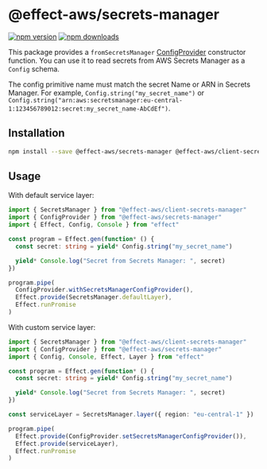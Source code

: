 # @effect-aws/secrets-manager

[![npm version](https://img.shields.io/npm/v/%40effect-aws%2Fsecrets-manager?color=brightgreen&label=npm%20package)](https://www.npmjs.com/package/@effect-aws/secrets-manager)
[![npm downloads](https://img.shields.io/npm/dm/%40effect-aws%2Fsecrets-manager)](https://www.npmjs.com/package/@effect-aws/secrets-manager)

This package provides a `fromSecretsManager` [ConfigProvider](https://effect.website/docs/guides/configuration) constructor function.
You can use it to read secrets from AWS Secrets Manager as a `Config` schema.

The config primitive name must match the secret Name or ARN in Secrets Manager.
For example, `Config.string("my_secret_name")` or `Config.string("arn:aws:secretsmanager:eu-central-1:123456789012:secret:my_secret_name-AbCdEf")`.

## Installation

```bash
npm install --save @effect-aws/secrets-manager @effect-aws/client-secrets-manager
```

## Usage

With default service layer:

```typescript
import { SecretsManager } from "@effect-aws/client-secrets-manager"
import { ConfigProvider } from "@effect-aws/secrets-manager"
import { Effect, Config, Console } from "effect"

const program = Effect.gen(function* () {
  const secret: string = yield* Config.string("my_secret_name")

  yield* Console.log("Secret from Secrets Manager: ", secret)
})

program.pipe(
  ConfigProvider.withSecretsManagerConfigProvider(),
  Effect.provide(SecretsManager.defaultLayer),
  Effect.runPromise
)
```

With custom service layer:

```typescript
import { SecretsManager } from "@effect-aws/client-secrets-manager"
import { ConfigProvider } from "@effect-aws/secrets-manager"
import { Config, Console, Effect, Layer } from "effect"

const program = Effect.gen(function* () {
  const secret: string = yield* Config.string("my_secret_name")

  yield* Console.log("Secret from Secrets Manager: ", secret)
})

const serviceLayer = SecretsManager.layer({ region: "eu-central-1" })

program.pipe(
  Effect.provide(ConfigProvider.setSecretsManagerConfigProvider()),
  Effect.provide(serviceLayer),
  Effect.runPromise
)
```
